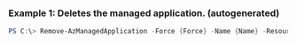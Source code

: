 
### Example 1: Deletes the managed application. (autogenerated)
```powershell
PS C:\> Remove-AzManagedApplication -Force {Force} -Name {Name} -ResourceGroupName MyResourceGroup


